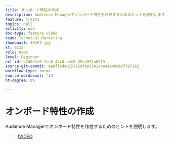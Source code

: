 ```yaml
---
title: オンボード特性の作成
description: Audience Managerでオンボード特性を作成するためのヒントを説明します。
feature: Traits
topics: null
activity: use
doc-type: feature video
team: Technical Marketing
thumbnail: 40267.jpg
kt: 6215
role: User
level: Beginner
exl-id: b240e1c6-1cc6-44c0-aee5-35ca972ab919
source-git-commit: ea8ff5de0157659fa91341c4a4aa49de6f397192
workflow-type: tm+mt
source-wordcount: '24'
ht-degree: 0%

---
```


# オンボード特性の作成

Audience Managerでオンボード特性を作成するためのヒントを説明します。

>[!VIDEO](https://video.tv.adobe.com/v/40267/?quality=12&learn=on)
